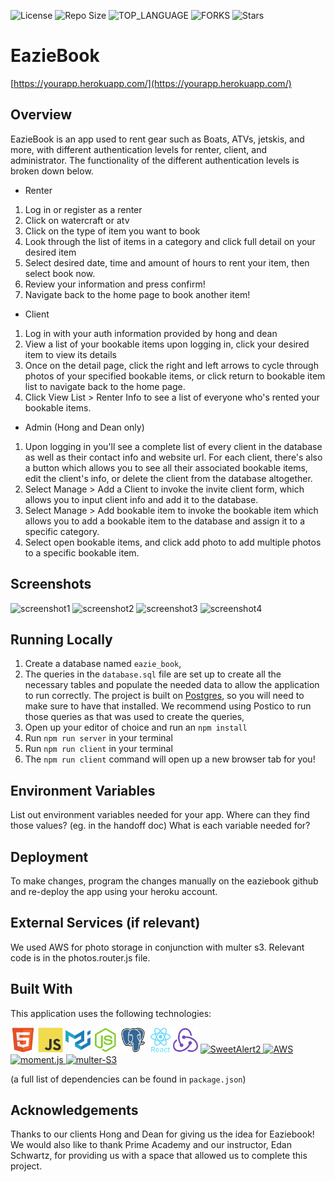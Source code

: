 ![License](https://img.shields.io/github/license/K3ndang/eazie-book.svg?style=for-the-badge) ![Repo Size](https://img.shields.io/github/languages/code-size/K3ndang/eazie-book.svg?style=for-the-badge) ![TOP_LANGUAGE](https://img.shields.io/github/languages/top/K3ndang/eazie-book.svg?style=for-the-badge) ![FORKS](https://img.shields.io/github/forks/K3ndang/eazie-book.svg?style=for-the-badge&social) ![Stars](https://img.shields.io/github/stars/K3ndang/eazie-book.svg?style=for-the-badge)


# EazieBook

[https://yourapp.herokuapp.com/](https://yourapp.herokuapp.com/)

## Overview

EazieBook is an app used to rent gear such as Boats, ATVs, jetskis, and more, with different authentication levels for renter, client, and administrator. The functionality of the different authentication levels is broken down below. 

- Renter
1. Log in or register as a renter
2. Click on watercraft or atv
3. Click on the type of item you want to book
4. Look through the list of items in a category and click full detail on your desired item
5. Select desired date, time and amount of hours to rent your item, then select book now.
6. Review your information and press confirm!
7. Navigate back to the home page to book another item!

- Client
1. Log in with your auth information provided by hong and dean 
2. View a list of your bookable items upon logging in, click your desired item to view its details
3. Once on the detail page, click the right and left arrows to cycle through photos of your specified bookable items, or click return to bookable item list to navigate back to the home page. 
4. Click View List > Renter Info to see a list of everyone who's rented your bookable items. 

- Admin (Hong and Dean only)
1. Upon logging in you'll see a complete list of every client in the database as well as their contact info and website url. For each client, there's also a button which allows you to see all their associated bookable items, edit the client's info, or delete the client from the database altogether. 
2. Select Manage > Add a Client to invoke the invite client form, which allows you to input client info and add it to the database. 
3. Select Manage > Add bookable item to invoke the bookable item which allows you to add a bookable item to the database and assign it to a specific category. 
4. Select open bookable items, and click add photo to add multiple photos to a specific bookable item. 

## Screenshots


![screenshot1](/screenshots/screenshot1.png)
![screenshot2](/screenshots/screenshot2.png)
![screenshot3](/screenshots/screenshot3.png)
![screenshot4](/screenshots/screenshot4.png)



## Running Locally

1. Create a database named `eazie_book`,
2. The queries in the `database.sql` file are set up to create all the necessary tables and populate the needed data to allow the application to run correctly. The project is built on [Postgres](https://www.postgresql.org/download/), so you will need to make sure to have that installed. We recommend using Postico to run those queries as that was used to create the queries, 
3. Open up your editor of choice and run an `npm install`
4. Run `npm run server` in your terminal
5. Run `npm run client` in your terminal
6. The `npm run client` command will open up a new browser tab for you!

## Environment Variables

List out environment variables needed for your app. Where can they find those values? (eg. in the handoff doc) What is each variable needed for?

## Deployment

To make changes, program the changes manually on the eaziebook github and re-deploy the app using your heroku account. 


## External Services (if relevant)

We used AWS for photo storage in conjunction with multer s3. Relevant code is in the photos.router.js file. 

## Built With

This application uses the following technologies:

<a href="https://developer.mozilla.org/en-US/docs/Web/HTML"><img src="https://raw.githubusercontent.com/devicons/devicon/master/icons/html5/html5-original.svg" height="40px" width="40px" /></a>
<a href="https://developer.mozilla.org/en-US/docs/Web/JavaScript"><img src="https://raw.githubusercontent.com/devicons/devicon/master/icons/javascript/javascript-original.svg" height="40px" width="40px" /></a>
<a href="https://material-ui.com/"><img src="https://raw.githubusercontent.com/devicons/devicon/master/icons/materialui/materialui-original.svg" height="40px" width="40px" /></a>
<a href="https://nodejs.org/en/"><img src="https://raw.githubusercontent.com/devicons/devicon/master/icons/nodejs/nodejs-original.svg" height="40px" width="40px" /></a>
<a href="https://www.postgresql.org/"><img src="https://raw.githubusercontent.com/devicons/devicon/master/icons/postgresql/postgresql-original.svg" height="40px" width="40px" /></a>
<a href="https://reactjs.org/"><img src="https://raw.githubusercontent.com/devicons/devicon/master/icons/react/react-original-wordmark.svg" height="40px" width="40px" /></a><a href="https://redux.js.org/"><img src="https://raw.githubusercontent.com/devicons/devicon/master/icons/redux/redux-original.svg" height="40px" width="40px" /></a>
<a href="https://sweetalert2.github.io/">
  <img src="https://sweetalert2.github.io/images/SweetAlert2.png" width="150" height="40px" alt="SweetAlert2">
</a>
<a href="https://aws.amazon.com/">
  <img src="https://a0.awsstatic.com/libra-css/images/logos/aws_logo_smile_1200x630.png" width="100" height="40px" alt="AWS"> 
 <a href="https://momentjs.com/">
  <img src="https://avatars.githubusercontent.com/u/4129662?s=280&v=4" width="50" height="40px" alt="moment.js">
</a>
<a href="https://www.npmjs.com/package/multer-s3">
  <img src="https://miro.medium.com/max/400/1*CIolkR8u5UuZp5aJRPVzBg.png" width="50" height="40px" alt="multer-S3">
</a>

(a full list of dependencies can be found in `package.json`)

## Acknowledgements

Thanks to our clients Hong and Dean for giving us the idea for Eaziebook! We would also like to thank Prime Academy and our instructor, Edan Schwartz, for providing us with a space that allowed us to complete this project. 

